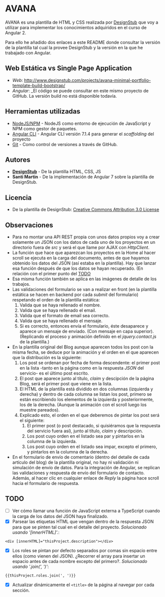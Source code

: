 # AVANA

AVANA es una plantilla de HTML y CSS realizada por [DesignStub](http://www.designstub.com) que voy a utilizar para implementar los conocimientos adquiridos en el curso de Angular 2.

Para ello he añadido dos enlaces a este README donde consultar la versión de la plantilla tal cual la provee DesignStub y la versión en la que he trabajado con Angular.

## Web Estática vs Single Page Application
* *Web*: http://www.designstub.com/projects/avana-minimal-portfolio-template-build-bootstrap/
* *Angular*: _El código se puede consultar en este mismo proyecto de GitHub. La versión build no está disponible todavía.

## Herramientas utilizadas

* [NodeJS/NPM](https://nodejs.org/es/) - NodeJS como entorno de ejecución de JavaScript y NPM como gestor de paquetes.
* [Angular CLI](https://github.com/angular/angular-cli) - Angular CLI versión 7.1.4 para generar el *scaffolding* del proyecto
* [Git](https://git-scm.com/) - Como control de versiones a través de GitHub.

## Autores

* **[DesignStub](http://www.designstub.com)** - De la plantilla HTML, CSS, JS
* **Santi Martin** - De la implementación de Angular 7 sobre la plantilla de DesignStub.

## Licencia
* De la plantilla de DesignStub: [ Creative Commons Attribution 3.0 License ](https://creativecommons.org/licenses/by/3.0/)

## Observaciones
* Para no montar una API REST propia con unos datos propios voy a crear solamente un JSON con los datos de cada uno de los proyectos en un directorio fuera de _src_ y será el que llame por AJAX con _HttpClient_.
* La función que hace que aparezcan los proyectos en la Home al hacer scroll se ejecuta en la carga del documento, antes de que hayamos obtenido los datos del JSON (así estaba en la plantilla). Hay que lanzar esa función después de que los datos se hayan recuperado. (En relación con el primer punto del [TODO](#todo)
* Esa misma función también se aplica en las imágenes de detalle de los trabajos.
* Las validaciones del formulario se van a realizar en front (en la plantilla estática se hacen en backend por cada _submit_ del formulario) respetando el orden de la plantilla estática:
  1. Valida que se haya rellenado el nombre.
  2. Valida que se haya rellenado el email.
  3. Valida que el formato de email sea correcto.
  4. Valida que se haya rellenado el mensaje.
  5. Si es correcto, entonces envía el formulario, éste desaparece y aparece un mensaje de enviado. (Con mensaje en capa superior). (Replicando el proceso y animación definido en el _jquery.contact.js_ de la plantilla.)
* En la plantilla original del Blog aunque aparecen todos los post con la misma fecha, se deduce por la animación y el orden en el que aparecen que la distribución es la siguiente:
  1. Los post se ordenan por fecha de forma descendente: el primer post en la lista -tanto en la página como en la respuesta _JSON_ del servicio- es el último post escrito.
  2. El post que aparece junto al título, _claim_ y descipción de la página Blog, será el primer post que viene en la lista.
  3. El HTML de la plantilla está dividido en dos columnas (izquierda y derecha) y dentro de cada columna se listan los post, primero se están escribiendo los elementos de la izquierda y posteriormente, los de la derecha. (Aunque la animación con el scroll luego los muestre pareados).
  4. Explicado esto, el orden en el que deberemos de pintar los post será el siguiente:
      1. El primer post (o post destacado, si quisiéramos que la respuesta del servicio fuera así), junto al título, _claim_ y descripción.
      2. Los post cuyo orden en el listado sea par y pintarlos en la columna de la izquierda.
      3. Los post cuyo orden en el listado sea impar, excepto el primero, y pintarlos en la columna de la derecha.
* En el formulario de envío de comentario (dentro del detalle de cada artículo del blog) de la plantilla original, no hay ni validación ni simulación de envío de datos. Para la integración de Angular, se replican las validaciones y respuesta de envío del formulario de contacto. Además, al hacer clic en cualquier enlace de _Reply_ la página hace scroll hacia el formulario de respuesta.

## TODO
- [ ] Ver cómo llamar una función de JavaScript externa a TypeScript cuando la carga de los datos del JSON haya finalizado.
- [X] Parsear las etiquetas HTML que vengan dentro de la respuesta JSON para que se pinten tal cual en el detalle del proyecto. _Solucionado usando '\[innerHTML\]'._:
~~~~
<div [innerHTML]="thisProject.description"></div>
~~~~
- [X] Los roles se pintan por defecto separados por comas sin espacio entre ellos (como vienen del JSON). ¿Recorrer el array para insertar un espacio antes de cada nombre excepto del primero?. _Solucionado usando '.join(\', \')'_:
~~~~
{{thisProject.roles.join(', ')}}
~~~~
- [X] Actualizar dinámicamente el `<title>` de la página al navegar por cada sección.